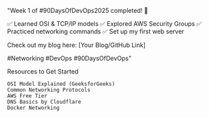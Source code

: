 "Week 1 of #90DaysOfDevOps2025 completed! 🚀

✅ Learned OSI & TCP/IP models ✅ Explored AWS Security Groups ✅ Practiced networking commands ✅ Set up my first web server

Check out my blog here: [Your Blog/GitHub Link]

#Networking #DevOps #90DaysOfDevOps"


Resources to Get Started

    OSI Model Explained (GeeksforGeeks)
    Common Networking Protocols
    AWS Free Tier
    DNS Basics by Cloudflare
    Docker Networking

